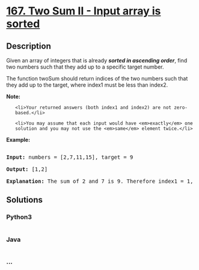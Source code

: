 # [167. Two Sum II - Input array is sorted](https://leetcode.com/problems/two-sum-ii-input-array-is-sorted)

## Description
<p>Given an array of integers that is already <strong><em>sorted in ascending order</em></strong>, find two numbers such that they add up to a specific target number.</p>



<p>The function twoSum should return indices of the two numbers such that they add up to the target, where index1 must be less than index2.</p>



<p><strong>Note:</strong></p>



<ul>

	<li>Your returned answers (both index1 and index2) are not zero-based.</li>

	<li>You may assume that each input would have <em>exactly</em> one solution and you may not use the <em>same</em> element twice.</li>

</ul>



<p><strong>Example:</strong></p>



<pre>

<strong>Input:</strong> numbers = [2,7,11,15], target = 9

<strong>Output:</strong> [1,2]

<strong>Explanation:</strong> The sum of 2 and 7 is 9. Therefore index1 = 1, index2 = 2.</pre>




## Solutions


<!-- tabs:start -->

### **Python3**

```python

```

### **Java**

```java

```

### **...**
```

```

<!-- tabs:end -->